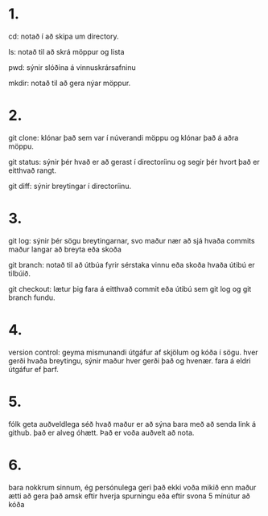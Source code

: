 <h1>1.</h1> 
cd: notað í að skipa um directory.


ls: notað til að skrá möppur og lista

pwd: sýnir slóðina á vinnuskrársafninu

mkdir: notað til að gera nýar möppur.

<h1>2.</h1> 
git clone: klónar það sem var í núverandi möppu og klónar það á aðra möppu.


git status: sýnir þér hvað er að gerast í directoríinu og segir þér hvort það er eitthvað rangt.

git diff: sýnir breytingar í directoríinu.

<h1>3.</h1> 
git log: sýnir þér sögu breytingarnar, svo maður nær að sjá hvaða commits maður langar að breyta eða skoða


git branch: notað til að útbúa fyrir sérstaka vinnu eða skoða hvaða útibú er tilbúið.

git checkout: lætur þig fara á eitthvað commit eða útibú sem git log og git branch fundu.

<h1>4.</h1> 
version control: geyma mismunandi útgáfur af skjölum og kóða í sögu. hver gerði hvaða breytingu, sýnir maður hver gerði það og hvenær. fara á eldri útgáfur ef þarf. 


<h1>5.</h1> 
fólk geta auðveldlega séð hvað maður er að sýna bara með að senda link á github. það er alveg óhætt. Það er voða auðvelt að nota. 



<h1>6.</h1>
bara nokkrum sinnum, ég persónulega geri það ekki voða mikið enn maður ætti að gera það amsk eftir hverja spurningu eða eftir svona 5 mínútur að kóða 


